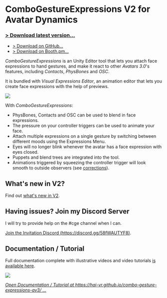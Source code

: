 # ComboGestureExpressions V2 for Avatar Dynamics

### [> Download latest version...](https://github.com/hai-vr/combo-gesture-expressions-av3/releases)
- [> Download on GitHub...](https://github.com/hai-vr/combo-gesture-expressions-av3/releases)
- [> Download on Booth.pm...](https://hai-vr.booth.pm/items/2219616)

*ComboGestureExpressions* is an Unity Editor tool that lets you attach face expressions to hand gestures, and make it react to other *Avatars 3.0*'s features, including *Contacts*, *PhysBones* and *OSC*.

It is bundled with *Visual Expressions Editor*, an animation editor that lets you create face expressions with the help of previews.

![](https://github.com/hai-vr/combo-gesture-expressions-av3/raw/z-res-pictures/Documentation/illustration-2.gif)


With *ComboGestureExpressions*:

- PhysBones, Contacts and OSC can be used to blend in face expressions.
- The pressure on your controller triggers can be used to animate your face.
- Attach multiple expressions on a single gesture by switching between different moods using the Expressions Menu.
- Eyes will no longer blink whenever the avatar has a face expression with eyes closed.
- Puppets and blend trees are integrated into the tool.
- Animations triggered by squeezing the controller trigger will look smooth to outside observers (see [corrections](https://hai-vr.github.io/combo-gesture-expressions-av3/corrections)).

## What's new in V2?

Find out [what's new in V2](https://hai-vr.github.io/combo-gesture-expressions-av3/v2.0-whats-new).

## Having issues? Join my Discord Server

I will try to provide help on the #cge channel when I can.

[Join the Invitation Discord (https://discord.gg/58fWAUTYF8)](https://discord.gg/58fWAUTYF8).

## Documentation / Tutorial

Full documentation complete with illustrative videos and video tutorials [is available here](https://hai-vr.github.io/combo-gesture-expressions-av3/).

[![](https://github.com/hai-vr/combo-gesture-expressions-av3/raw/z-res-pictures/Documentation/documentation.png)](https://hai-vr.github.io/combo-gesture-expressions-av3/)

*[Open Documentation / Tutorial at https://hai-vr.github.io/combo-gesture-expressions-av3/ ...](https://hai-vr.github.io/combo-gesture-expressions-av3/)*
